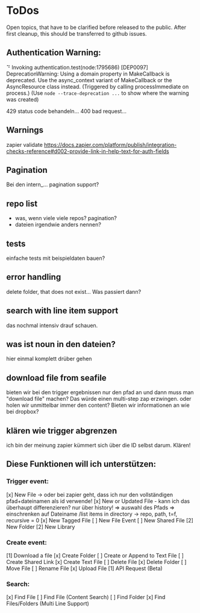 # ToDos

Open topics, that have to be clarified before released to the public. After first cleanup, this should be transferred to github issues.

## Authentication Warning:

⠙ Invoking authentication.test(node:1795686) [DEP0097] DeprecationWarning: Using a domain property in MakeCallback is deprecated. Use the async_context variant of MakeCallback or the AsyncResource class instead. (Triggered by calling processImmediate on process.)
(Use `node --trace-deprecation ...` to show where the warning was created)

429 status code behandeln...
400 bad request...

## Warnings

zapier validate
https://docs.zapier.com/platform/publish/integration-checks-reference#d002-provide-link-in-help-text-for-auth-fields

## Pagination

Bei den intern\_... pagination support?

## repo list

- was, wenn viele viele repos? pagination?
- dateien irgendwie anders nennen?

## tests

einfache tests mit beispieldaten bauen?

## error handling

delete folder, that does not exist... Was passiert dann?

## search with line item support

das nochmal intensiv drauf schauen.

## was ist noun in den dateien?

hier einmal komplett drüber gehen

## download file from seafile

bieten wir bei den trigger ergebnissen nur den pfad an und dann muss man "download file" machen? Das würde einen multi-step zap erzwingen.
oder holen wir unmittelbar immer den content?
Bieten wir informationen an wie bei dropbox?

## klären wie trigger abgrenzen

ich bin der meinung zapier kümmert sich über die ID selbst darum. Klären!

## Diese Funktionen will ich unterstützen:

### Trigger event:

[x] New File -> oder bei zapier geht, dass ich nur den vollständigen pfad+dateinamen als id verwende!
[x] New or Updated File - kann ich das überhaupt differenzieren? nur über history! => auswahl des Pfads => einschrenken auf Dateiname /list items in directory -> repo, path, t=f, recursive = 0
[x] New Tagged File
[ ] New File Event
[ ] New Shared File
[2] New Folder
[2] New Library

### Create event:

[1] Download a file
[x] Create Folder
[ ] Create or Append to Text File
[ ] Create Shared Link
[x] Create Text File
[ ] Delete File
[x] Delete Folder
[ ] Move File
[ ] Rename File
[x] Upload File
[1] API Request (Beta)

### Search:

[x] Find File
[ ] Find File (Content Search)
[ ] Find Folder
[x] Find Files/Folders (Multi Line Support)
